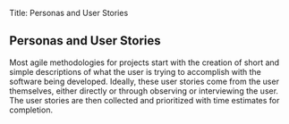 Title: Personas and User Stories

Personas and User Stories
-------------------------
Most agile methodologies for projects start with the creation of short and simple
descriptions of what the user is trying to accomplish with the software being 
developed. Ideally, these user stories come from the user themselves, either directly
or through observing or interviewing the user. The user stories are then collected 
and prioritized with time estimates for completion.
